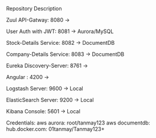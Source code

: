 Repository Description

Zuul API-Gatway: 8080 -> 

User Auth with JWT: 8081 -> Aurora/MySQL

Stock-Details Service: 8082 -> DocumentDB

Company-Details Service: 8083 -> DocumentDB

Eureka Discovery-Server: 8761 -> 

Angular : 4200 -> 

Logstash Server: 9600 -> Local

ElasticSearch Server: 9200 -> Local

Kibana Console: 5601 -> Local


Credentials:
aws aurora: 	root/tanmay123
aws documentdb: 
hub.docker.com: 01tanmay/Tanmay123+


